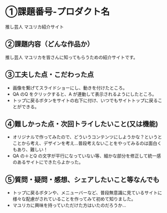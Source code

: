 # ①課題番号-プロダクト名

推し芸人 マユリカ紹介サイト

## ②課題内容（どんな作品か）

推し芸人 マユリカを皆さんに知ってもらうための紹介サイトです。

## ③工夫した点・こだわった点

- 画像を繋げてスライドショーにし、動きを付けたところ。
- QA のQ をクリックすると、A が連動して表示されるようにしたところ。
- トップに戻るボタンをサイトの右下に付け、いつでもサイトトップに戻ることができる。

## ④難しかった点・次回トライしたいこと(又は機能)

- オリジナルで作ってみたので、どういうコンテンツにしようかな？というとことから考え、デザインを考え…普段考えないことをやってみるのは面白くもあり、難しい！
- QA の＋とQ の文字が平行になっていない等、細かな部分を修正して統一感のあるサイトにできたらよかった。

## ⑤質問・疑問・感想、シェアしたいこと等なんでも

- トップに戻るボタンや、メニューバーなど、普段無意識に見ているサイトに様々な配慮がされていることを作ってみて初めて知りました。
- マユリカに興味を持っていただけた方はいたのだろうか…
